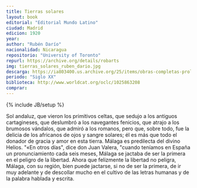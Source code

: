 ```yaml
---
title: Tierras solares
layout: book
editorial: "Editorial Mundo Latino"
ciudad: Madrid
edicion: 1920
year: 
author: "Rubén Darío"
nacionalidad: Nicaragua
repositorio: "University of Toronto"
repurl: https://archive.org/details/robarts
img: tierras_solares_ruben_dario.jpg
descarga: https://ia803400.us.archive.org/25/items/obras-completas-prologo-de-alberto-ghiraldo/Obras%20completas%3B%20pr%C3%B3logo%20de%20Alberto%20Ghiraldo.pdf
periodo: "Siglo XX"
biblioteca: http://www.worldcat.org/oclc/1025863208
comprar: 
---
```

{% include JB/setup %}

Sol andaluz, que vieron los primitivos celtas, que sedujo a los antiguos cartagineses, que deslumbró a los navegantes fenicios, que atrajo a los brumosos vándalos, que admiró a los romanos, pero que, sobre todo, fue la delicia de los africanos de ojos y sangre solares; él es más que todo el donador de gracia y amor en esta tierra. Málaga es predilecta del divino Helios. "«En otros días", dice don Juan Valera, "cuando teníamos en España un pronunciamiento cada seis meses, Málaga se jactaba de ser la primera en el peligro de la libertad. Ahora que felizmente la libertad no peligra, Málaga, con su región, bien puede jactarse, si no de ser la primera, de ir muy adelante y de descollar mucho en el cultivo de las letras humanas y de la palabra hablada y escrita.
